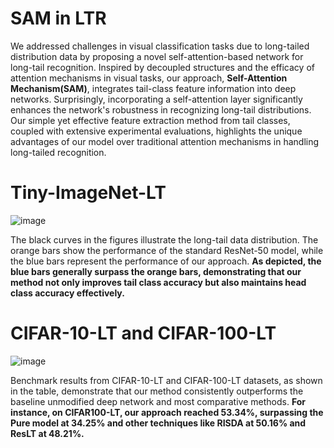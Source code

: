 # SAM in LTR
We addressed challenges in visual classification tasks due to long-tailed distribution data by proposing a novel self-attention-based network for long-tail recognition. Inspired by decoupled structures and the efficacy of attention mechanisms in visual tasks, our approach, **Self-Attention Mechanism(SAM)**, integrates tail-class feature information into deep networks. Surprisingly, incorporating a self-attention layer significantly enhances the network's robustness in recognizing long-tail distributions. Our simple yet effective feature extraction method from tail classes, coupled with extensive experimental evaluations, highlights the unique advantages of our model over traditional attention mechanisms in handling long-tailed recognition. 

# Tiny-ImageNet-LT
![image](https://github.com/FZKChange/SAM_in_LTR/assets/78149508/aca9ba64-ccd5-416b-8bd9-ff82304472dc)

The black curves in the figures illustrate the long-tail data distribution. The orange bars show the performance of the standard ResNet-50 model, while the blue bars represent the performance of our approach. **As depicted, the blue bars generally surpass the orange bars, demonstrating that our method not only improves tail class accuracy but also maintains head class accuracy effectively.**

# CIFAR-10-LT and CIFAR-100-LT
![image](https://github.com/FZKChange/SAM_in_LTR/assets/78149508/86a84026-5b5d-47db-bceb-4670df6aa80e)

Benchmark results from CIFAR-10-LT and CIFAR-100-LT datasets, as shown in the table, demonstrate that our method consistently outperforms the baseline unmodified deep network and most comparative methods. **For instance, on CIFAR100-LT, our approach reached 53.34%, surpassing the Pure model at 34.25% and other techniques like RISDA at 50.16% and ResLT at 48.21%.**
